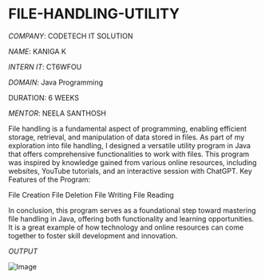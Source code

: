 # FILE-HANDLING-UTILITY

*COMPANY*: CODETECH IT SOLUTION

*NAME*: KANIGA K

*INTERN IT*: CT6WFOU

*DOMAIN*: Java Programming

DURATION: 6 WEEKS

*MENTOR*: NEELA SANTHOSH

File handling is a fundamental aspect of programming, enabling efficient storage, retrieval, and manipulation of data stored in files. As part of my exploration into file handling, I designed a versatile utility program in Java that offers comprehensive functionalities to work with files. This program was inspired by knowledge gained from various online resources, including websites, YouTube tutorials, and an interactive session with ChatGPT.
Key Features of the Program:

File Creation
File Deletion
File Writing
File Reading

In conclusion, this program serves as a foundational step toward mastering file handling in Java, offering both functionality and learning opportunities. It is a great example of how technology and online resources can come together to foster skill development and innovation.

*OUTPUT*

![Image](https://github.com/user-attachments/assets/b2b3d50a-b70e-4276-af5e-19419f30e927)
